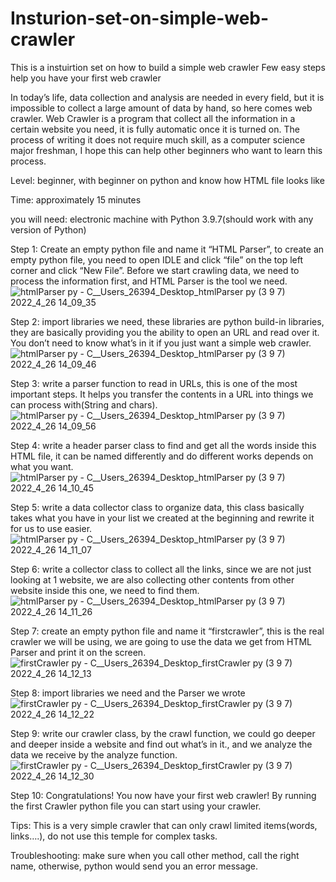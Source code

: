 # Insturion-set-on-simple-web-crawler
This is a instuirtion set on how to build a simple web crawler
Few easy steps help you have your first web crawler

In today’s life, data collection and analysis are needed in every field, but it is impossible to collect a large amount of data by hand, so here comes web crawler. Web Crawler is a program that collect all the information in a certain website you need, it is fully automatic once it is turned on. The process of writing it does not require much skill, as a computer science major freshman, I hope this can help other beginners who want to learn this process.

Level: beginner, with beginner on python and know how HTML file looks like

Time: approximately 15 minutes

you will need: electronic machine with Python 3.9.7(should work with any version of Python)

Step 1: Create an empty python file and name it “HTML Parser”, to create an empty python file, you need to open IDLE and click “file” on the top left corner and click “New File”. Before we start crawling data, we need to process the information first, and HTML Parser is the tool we need.
![htmlParser py - C__Users_26394_Desktop_htmlParser py (3 9 7) 2022_4_26 14_09_35](https://user-images.githubusercontent.com/46579637/166173090-5278edbf-b0f1-4fec-94d0-3a788076eeaa.png)
 

Step 2: import libraries we need, these libraries are python build-in libraries, they are basically providing you the ability to open an URL and read over it. You don’t need to know what’s in it if you just want a simple web crawler.
![htmlParser py - C__Users_26394_Desktop_htmlParser py (3 9 7) 2022_4_26 14_09_46](https://user-images.githubusercontent.com/46579637/166173091-2f5a47b9-61ff-4a5a-80db-d73c71b7899a.png)

Step 3: write a parser function to read in URLs, this is one of the most important steps. It helps you transfer the contents in a URL into things we can process with(String and chars).
![htmlParser py - C__Users_26394_Desktop_htmlParser py (3 9 7) 2022_4_26 14_09_56](https://user-images.githubusercontent.com/46579637/166173085-722a491e-102e-4436-853b-682060b258ed.png)
 

Step 4: write a header parser class to find and get all the words inside this HTML file, it can be named differently and do different works depends on what you want.
![htmlParser py - C__Users_26394_Desktop_htmlParser py (3 9 7) 2022_4_26 14_10_45](https://user-images.githubusercontent.com/46579637/166173086-00cbcbd4-0807-4051-aa7f-689b7087877d.png)
 

Step 5: write a data collector class to organize data, this class basically takes what you have in your list we created at the beginning and rewrite it for us to use easier.
![htmlParser py - C__Users_26394_Desktop_htmlParser py (3 9 7) 2022_4_26 14_11_07](https://user-images.githubusercontent.com/46579637/166173088-0a237574-913c-44d9-8293-758a61034056.png)

Step 6: write a collector class to collect all the links, since we are not just looking at 1 website, we are also collecting other contents from other website inside this one, we need to find them.
![htmlParser py - C__Users_26394_Desktop_htmlParser py (3 9 7) 2022_4_26 14_11_26](https://user-images.githubusercontent.com/46579637/166173096-c013e828-5006-426b-a8a5-844a86b0f7d1.png)
 
Step 7: create an empty python file and name it “firstcrawler”, this is the real crawler we will be using, we are going to use the data we get from HTML Parser and print it on the screen.
![_firstCrawler py - C__Users_26394_Desktop_firstCrawler py (3 9 7)_ 2022_4_26 14_12_13](https://user-images.githubusercontent.com/46579637/166173100-665366b1-c56b-4f4e-8173-5f5b45de6c2b.png)
 

Step 8: import libraries we need and the Parser we wrote
![_firstCrawler py - C__Users_26394_Desktop_firstCrawler py (3 9 7)_ 2022_4_26 14_12_22](https://user-images.githubusercontent.com/46579637/166173101-4aeb4e56-d750-481d-bc3d-c30883d68847.png)

Step 9: write our crawler class, by the crawl function, we could go deeper and deeper inside a website and find out what’s in it., and we analyze the data we receive by the analyze function. 
![_firstCrawler py - C__Users_26394_Desktop_firstCrawler py (3 9 7)_ 2022_4_26 14_12_30](https://user-images.githubusercontent.com/46579637/166173102-dc649460-8a57-4a40-91be-0b5add311de3.png)


Step 10: Congratulations! You now have your first web crawler! By running the first Crawler python file you can start using your crawler. 

Tips: This is a very simple crawler that can only crawl limited items(words, links….), do not use this temple for complex tasks.

Troubleshooting: make sure when you call other method, call the right name, otherwise, python would send you an error message.

 









